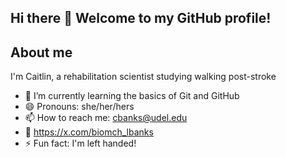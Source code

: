 ## Hi there 👋 Welcome to my GitHub profile!

## About me
I'm Caitlin, a rehabilitation scientist studying walking post-stroke

- 🌱 I’m currently learning the basics of Git and GitHub
- 😄 Pronouns: she/her/hers
- 📫 How to reach me: cbanks@udel.edu
- 📲 https://x.com/biomch_lbanks
- ⚡ Fun fact: I'm left handed!
